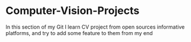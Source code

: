 # Computer-Vision-Projects
In this section of my Git I learn CV project from open sources informative platforms, and try to add some feature to them from my end
